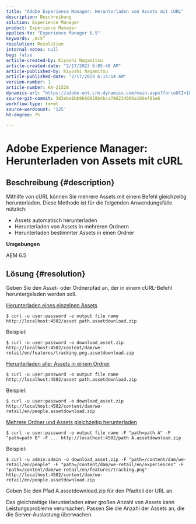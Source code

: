 ```yaml
---
title: "Adobe Experience Manager: Herunterladen von Assets mit cURL"
description: Beschreibung
solution: Experience Manager
product: Experience Manager
applies-to: "Experience Manager 6.5"
keywords: „KCS“
resolution: Resolution
internal-notes: null
bug: false
article-created-by: Kiyoshi Nagamitsu
article-created-date: "2/17/2023 6:05:48 AM"
article-published-by: Kiyoshi Nagamitsu
article-published-date: "2/17/2023 6:15:14 AM"
version-number: 1
article-number: KA-21528
dynamics-url: "https://adobe-ent.crm.dynamics.com/main.aspx?forceUCI=1&pagetype=entityrecord&etn=knowledgearticle&id=0898611e-89ae-ed11-aad1-6045bd006d92"
source-git-commit: 383eba8bb9660928b4bca786234006a106ef81e6
workflow-type: tm+mt
source-wordcount: '125'
ht-degree: 7%

---
```


# Adobe Experience Manager: Herunterladen von Assets mit cURL

## Beschreibung {#description}


Mithilfe von cURL können Sie mehrere Assets mit einem Befehl gleichzeitig herunterladen. Diese Methode ist für die folgenden Anwendungsfälle nützlich:

- Assets automatisch herunterladen
- Herunterladen von Assets in mehreren Ordnern
- Herunterladen bestimmter Assets in einen Ordner


<b>Umgebungen</b>

AEM 6.5


## Lösung {#resolution}


Geben Sie den Asset- oder Ordnerpfad an, der in einem cURL-Befehl heruntergeladen werden soll.

<u>Herunterladen eines einzelnen Assets</u>


```
$ curl -u user:password -o output file name http://localhost:4502/asset path.assetdownload.zip
```


Beispiel:


```
$ curl -u user:password -o download_asset.zip http://localhost:4502/content/dam/we-retail/en/features/tracking.png.assetdownload.zip
```


<u>Herunterladen aller Assets in einem Ordner</u>


```
$ curl -u user:password -o output file name http://localhost:4502/asset path.assetdownload.zip
```


Beispiel:


```
$ curl -u user:password -o download_asset.zip http://localhost:4502/content/dam/we-retail/en/people.assetdownload.zip
```


<u>Mehrere Ordner und Assets gleichzeitig herunterladen</u>


```
$ curl -u user:password -o output file name -F "path=path A" -F "path=path B" -F ... http://localhost:4502/path A.assetdownload.zip
```


Beispiel:


```
$ curl -u admin:admin -o download_asset.zip -F "path=/content/dam/we-retail/en/people" -F "path=/content/dam/we-retail/en/experiences" -F "path=/content/dam/we-retail/en/features/tracking.png" http://localhost:4502/content/dam/we-retail/en/people.assetdownload.zip
```


Geben Sie den Pfad A.assetdownload.zip für den Pfadteil der URL an.

Das gleichzeitige Herunterladen einer großen Anzahl von Assets kann Leistungsprobleme verursachen. Passen Sie die Anzahl der Assets an, die die Server-Auslastung überwachen.
